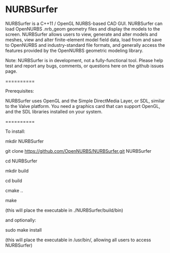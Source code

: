 NURBSurfer
==========

NURBSurfer is a C++11 / OpenGL NURBS-based CAD GUI. NURBSurfer can
load OpenNURBS .nrb_geom geometry files and display the models to the screen. NURBSurfer allows users to view, 
generate and alter models and meshes, view and alter finite-element model field data, load from and save to
OpenNURBS and industry-standard file formats, and generally access the features provided by the OpenNURBS
geometric modeling library.

Note: NURBSurfer is in development, not a fully-functional tool. Please help test and report any bugs, comments, 
or questions here on the github issues page.

==========

Prerequisites:

NURBSurfer uses OpenGL and the Simple DirectMedia Layer, or SDL, similar to the Valve platform. You need a 
graphics card that can support OpenGL, and the SDL libraries installed on your system.

==========

To install:

mkdir NURBSurfer

git clone https://github.com/OpenNURBS/NURBSurfer.git NURBSurfer

cd NURBSurfer

mkdir build

cd build

cmake ..

make

(this will place the executable in ./NURBSurfer/build/bin)


and optionally:

sudo make install

(this will place the executable in /usr/bin/, allowing all users to access NURBSurfer)





